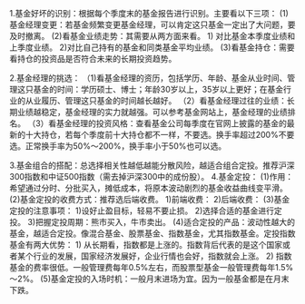 1.基金好坏的识别：根据每个季度末的基金报告进行识别。主要看以下三项：
	(1)基金经理变更：若基金频繁变更基金经理，可以肯定这只基金一定出了大问题，要及时撤离。
	(2)看基金业绩走势：其需要从两方面来看。
		1) 对比基金本季度业绩和上季度业绩。
		2)对比自己持有的基金和同类基金平均业绩。
	(3)看基金持仓：需要看持仓的投资品是否符合未来的长期投资趋势。

2.基金经理的挑选：
	（1)看基金经理的资历，包括学历、年龄、基金从业时间、管理这只基金的时间：学历硕士、博士；年龄30岁以上，35岁以上更好；在基金行业的从业履历、管理这只基金的时间越长越好。
	（2）看基金经理过往的业绩：长期业绩越稳定，基金经理的实力就越强。可以参考基金网站上，基金经理的业绩排名。
	（3）看基金经理的投资风格：查看基金公司每季度在官网上披露的基金的最新的十大持仓，若每个季度前十大持仓都不一样，不要选。换手率超过200%不要选。正常换手率为50%～200%，换手率小于50%也可以选。

3.基金组合的搭配：总选择相关性越低越能分散风险，越适合组合定投。推荐沪深300指数和中证500指数（需去掉沪深300中的成份股）。
4.基金定投：
  (1)作用：希望通过分时、分批买入，摊低成本，将原本波动剧烈的基金收益曲线变平滑。
  (2)基金定投的收费方式：推荐选后端收费。
    1)前端收费：
    2)后端收费：
  (3)基金定投的注意事项：
    1)设好止盈目标，轻易不要止损。
    2)选择合适的基金进行定投。
    3)把握定投周期：熊市买入，牛市卖出。
  (4)适合定投的产品：波动性越大的基金，越适合定投。像混合基金、股票基金、指数基金，尤其指数基金。定投指数基金有两大优势：
    1) 从长期看，指数都是上涨的。指数背后代表的是这个国家或者某个行业的发展，国家经济发展好，企业行情也会好，指数就会上涨。
    2) 指数基金的费率很低。一般管理费每年0.5%左右，而股票型基金一般管理费每年1.5%～2%。
  (5)基金定投的入场时机：一般月末进场为宜。因为一般基金都是在月末下跌。